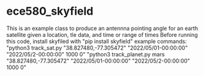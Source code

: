 # ece580_skyfield
This is an example class to produce an antennna pointing angle for an earth satellite given a location, tle data, and time or range of times
Before running this code, install skyfiled with "pip install skyfield"
example commands:
    "python3 track_sat.py "38.827480,-77.305472" "2022/05/01-00:00:00" "2022/05/2-00:00:00" 1000 0"
    "python3 track_planet.py mars "38.827480,-77.305472" "2022/05/01-00:00:00" "2022/05/2-00:00:00" 1000 0"
